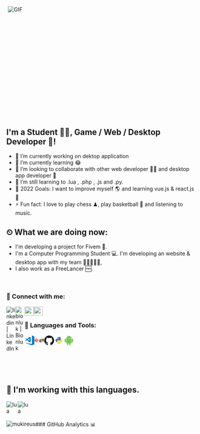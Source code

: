 <img align="right" alt="GIF" src="https://mir-s3-cdn-cf.behance.net/project_modules/disp/65626933112811.56a01870441f4.gif?raw=true" width="500" height="320" />

## I'm a Student 👨‍🎓, Game / Web / Desktop Developer 🚀!
- 🔭 I’m currently working on dektop application
- 🌱 I’m currently learning 😂
- 👯 I’m looking to collaborate with other web developer 👩‍💻 and desktop app developer 🎨
- 🤔 I’m still learning to .lua , .php , .js and  .py.
- 🥅 2022 Goals: I want to improve myself 🌎 and learning  vue.js & react.js 🤖
- ⚡ Fun fact: I love to play chess ♟, play basketball 🏀 and listening to music.


## ⏲ What we are doing now:
- I'm developing a project for Fivem 📃.
- I'm a Computer Programming Student 💻. I'm developing an website & desktop app with my team 👨🏼‍🤝‍👨🏻, 
- I also work as a FreeLancer 🆓.

<br />

### 📩 Connect with me:

[<img align="left" alt="linkedin | LinkedIn" width="24px" src="https://raw.githubusercontent.com/peterthehan/peterthehan/master/assets/linkedin.svg" />][linkedin]
[<img align="left" alt="bionluk | Bionluk" width="24px" src="https://i0.wp.com/www.moramfi.com/wp-content/uploads/2020/06/unnamed-min-1.png?resize=344%2C344&ssl=1" />][bionluk]
[<img align="left" height="24" width="24" src="https://cdn.jsdelivr.net/npm/simple-icons@v4/icons/instagram.svg" />][instagram]
[<img align="left" height="24" width="24" src="https://cdn.jsdelivr.net/npm/simple-icons@v4/icons/gmail.svg" />][gmail]

<br />

### 🔧 Languages and Tools:

[<img align="left" alt="Visual Studio Code" width="26px" src="https://raw.githubusercontent.com/github/explore/80688e429a7d4ef2fca1e82350fe8e3517d3494d/topics/visual-studio-code/visual-studio-code.png" />][vsCode]
[<img align="left" alt="Git" width="26px" src="https://raw.githubusercontent.com/github/explore/80688e429a7d4ef2fca1e82350fe8e3517d3494d/topics/git/git.png" />][git]
[<img align="left" alt="GitHub" width="26px" src="https://raw.githubusercontent.com/github/explore/78df643247d429f6cc873026c0622819ad797942/topics/github/github.png" />][github]
[<img align="left" alt="Python" width="26px" src="https://raw.githubusercontent.com/github/explore/cebd63002168a05a6a642f309227eefeccd92950/topics/python/python.png" />][python]
[<img align="left" alt="Android" width="26px" src="https://raw.githubusercontent.com/github/explore/80688e429a7d4ef2fca1e82350fe8e3517d3494d/topics/android/android.png" />][android]


<br />


<br />
<br />
<br />
<br />
<br />

## 🚀 I'm working with this languages.
[<img align="left" alt="lua" width="30px" src="https://upload.wikimedia.org/wikipedia/commons/thumb/c/cf/Lua-Logo.svg/1200px-Lua-Logo.svg.png" />][lua]
[<img align="left" alt="lua" width="30px" src="https://iconape.com/wp-content/png_logo_vector/c.png" />][c#]



<br />
<br />
<br />
### GitHub Analytics 📊

  <img height="180em" align="left" src="https://github-readme-stats.vercel.app/api/top-langs/?username=exdf0&hide=javascript,lua,css,scss,html&theme=tokyonight" alt="mukireus"/>
</a>
<br />
<br />

[instagram]: https://www.instagram.com/hakan.arslan0
[bionluk]: https://bionluk.com/exiledf
[linkedin]: https://www.linkedin.com/in/
[medium]: https://exdf.xyz
[gmail]: mailto:hakanarslanexdf@gmail.com
[vsCode]: https://code.visualstudio.com/
[git]: https://git-scm.com/
[android]: https://www.android.com/
[github]: https://github.com/exdf0
[python]: https://www.python.org/
[ios]: https://www.apple.com/ios/ios-14/
[xd]: https://www.adobe.com/products/xd.html
[lua]: https://www.lua.org
[c#]: https://dotnet.microsoft.com/apps/aspnet/web-apps
